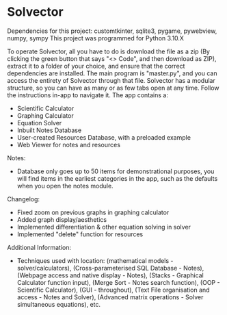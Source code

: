 # Solvector
Dependencies for this project: customtkinter, sqlite3, pygame, pywebview, numpy, sympy
This project was programmed for Python 3.10.X

To operate Solvector, all you have to do is download the file as a zip (By clicking the green button that says "<> Code", and then download as ZIP), extract it to a folder of your choice, and ensure that the correct dependencies are installed.
The main program is "master.py", and you can access the entirety of Solvector through that file. Solvector has a modular structure, so you can have as many or as few tabs open at any time. 
Follow the instructions in-app to navigate it. The app contains a:
 - Scientific Calculator
 - Graphing Calculator
 - Equation Solver
 - Inbuilt Notes Database 
 - User-created Resources Database, with a preloaded example
 - Web Viewer for notes and resources

Notes:
 - Database only goes up to 50 items for demonstrational purposes, you will find items in the earliest categories in the app, such as the defaults when you open the notes module.
 
Changelog:
 - Fixed zoom on previous graphs in graphing calculator
 - Added graph display/aesthetics
 - Implemented differentiation & other equation solving in solver
 - Implemented "delete" function for resources

Additional Information:
 - Techniques used with location: (mathematical models - solver/calculators), (Cross-parameterised SQL Database - Notes), (Webpage access and native display - Notes), (Stacks - Graphical Calculator function input), (Merge Sort - Notes search function), (OOP - Scientific Calculator), (GUI - throughout), (Text File organisation and access - Notes and Solver), (Advanced matrix operations - Solver simultaneous equations), etc. 
